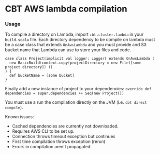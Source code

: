 # CBT AWS lambda compilation

### Usage
To compile a directory on Lambda, import `cbt.cluster.lambda` in your `build.scala` file.
Each directory dependency to be compile on lambda must be a case class that extends `OnAwsLambda`
and you must provide and S3 bucket name that Lambda can use to store your files and code.

```
case class Project(implicit val logger: Logger) extends OnAwsLambda (
  new BasicBuild(context.copy(projectDirectory = new File([some project directory]) ))
) {
  def bucketName = [some bucket]
}
```

Finally add a new instance of project to your dependencies:
`override def dependencies = super.dependencies ++ Seq(new Project())`

You must use a run the compilation directly on the JVM (i.e. `cbt direct compile`).


Known issues:
- Cached dependencies are currently not downloaded.
- Requires AWS CLI to be set up.
- Connection throws timeout exception but continues
- First time compilation throws exception (rerun)
- Errors in compilation aren't propagated
